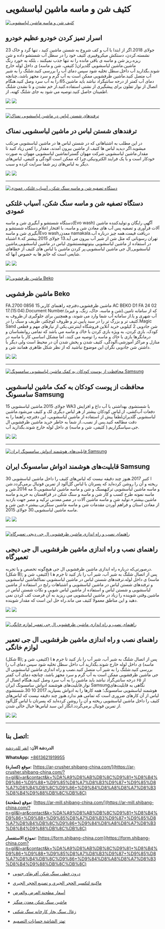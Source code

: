 # کثیف شن و ماسه ماشین لباسشویی

<a href="https://swt.shibang-china.com/?n=gjl&l=ar&img&k=%DA%A9%D8%AB%DB%8C%D9%81+%D8%B4%D9%86+%D9%88+%D9%85%D8%A7%D8%B3%D9%87+%D9%85%D8%A7%D8%B4%DB%8C%D9%86+%D9%84%D8%A8%D8%A7%D8%B3%D8%B4%D9%88%DB%8C%DB%8C" target="_blank">![کثیف شن و ماسه ماشین لباسشویی](http://static.shibang-china.com/all-800x300/1249.jpg)</a>

## اسرار تمیز کردن خودرو عظیم خودرو
23 جولای 2018.اگر از ابتدا با آب و کف شروع به شستن ماشین کنید ، تنها گرد و خاک نشسته.کردن، دستکش میکروفیبری کثیف خود را در سطل آب شستشو داده و شن ریزه.ریز شن و ماسه ی باقی مانده را نه تنها جذب نمیکنند ، بلکه به خورد رنگ ماشین.ﻣﺎﺷﯿﻦ ﻟﺒﺎﺳﺸﻮﯾﯽ گلدیران( ﮐﺜﯿﻔﯽ، ﺷﻦ و ﻣﺎﺳﻪ) ی دﺍﺧﻞ ﻟﻮﻟﻪ ﺧﺎرج ﺷﻮﻧﺪ.ﺑﮕﺬﺍرﯾﺪ آب دﺍﺧﻞ.ﺳﻄﻞ ﺗﺨﻠﯿﻪ ﺷﻮد ﺳﭙﺲ دﻣﺎی آب رﺍ ﺑﺮرﺳﯽ ﮐﻨﯿﺪ.ﺷﻠﻨﮓ رﺍ ﺑﻪ ﺷﯿﺮ آب ﻣﺘﺼﻞ ﮐﻨﯿﺪ.ﻣﺎﺷﯿﻦ ﻇﺮﻓﺸﻮﯾﯽ ﻣﻤﻜﻦ ﺍﺳﺖ ﺑﻪ آب ﮔﺮم و ﺳﺮد ﻣﺠﻬﺰ ﺑﺎﺷﺪ،.ﭼﻨﺎﻧﭽﻪ دﻣﺎی آب ﮐﻤﺘﺮ ﺍﺯ درﺟﻪ ﺳﺎﻧﺘﯿﮕﺮﺍد ﻧﺒﺎﺷﺪ ﺑﺎﯾﺪ ﻣﺎﺷﯿﻦ.65.رﺍ ﺑﻪ آب ﺳﺮد وﺻﻞ ﮐﻨﯿﺪ.ﻫﻨﮕﺎم ﺍﺗﺼﺎل ﺍﺯ ﻧﻮﺍر ﺗﻔﻠﻮن ﺑﺮﺍی ﭘﯿﺸﮕﯿﺮی ﺍﺯ ﻧﺸﺘﯽ ﺍﺳﺘﻔﺎده.ﮐﻨﯿﺪ.ﺍﺯ ﺧﻢ ﻧﺸﺪن و ﺗﺎ ﻧﺸﺪن ﺷﻠﻨﮓ ﺍﻃﻤﯿﻨﺎن ﺣﺎﺻﻞ ﮐﻨﯿﺪ.ﺗﻮﺻﯿﻪ ﻣﯽ ﺷﻮد ﺑﻪ ﺟﺎی ﺷﻠﻨﮓ ﮐﻬﻨﻪ، ﺍﺯ.


<a href="https://whatsapp.shibangsoft.com/WhatsApp.php" target="_blank" title="WhatsApp">![](http://static.shibang-china.com/icon/whatsapp.png)</a> <a href="https://swt.shibang-china.com/?n=gjl&l=ar&icon&k=%DA%A9%D8%AB%DB%8C%D9%81+%D8%B4%D9%86+%D9%88+%D9%85%D8%A7%D8%B3%D9%87+%D9%85%D8%A7%D8%B4%DB%8C%D9%86+%D9%84%D8%A8%D8%A7%D8%B3%D8%B4%D9%88%DB%8C%DB%8C" target="_blank">![](http://static.shibang-china.com/icon/chat-ar.png)</a>

---

<a href="https://swt.shibang-china.com/?n=gjl&l=ar&img&k=%DA%A9%D8%AB%DB%8C%D9%81+%D8%B4%D9%86+%D9%88+%D9%85%D8%A7%D8%B3%D9%87+%D9%85%D8%A7%D8%B4%DB%8C%D9%86+%D9%84%D8%A8%D8%A7%D8%B3%D8%B4%D9%88%DB%8C%DB%8C" target="_blank">![ترفندهای شستن لباس در ماشین لباسشویی نمناک](http://static.shibang-china.com/all-800x300/885.jpg)</a>

## ترفندهای شستن لباس در ماشین لباسشویی نمناک
در این مطلب به اشتباهاتی که در شستن لباس ها در ماشین لباسشویی مرتکب میشوید.اگر دیدید لباس ها کثیف از ماشین بیرون آمدند، مقدار را کمی زیاد کنید تا مقدار.ماشین لباسشویی شرکت مهوان گسترانماشین‌ لباسشویی مهوان به صورت خودکار است و با یک فرایند الکترونیکی.چرا که ممکن است آلودگی و کثیفی، لباس‌های دیگر به لباس‌های زیر شما سرایت کرده و سبب.


<a href="https://whatsapp.shibangsoft.com/WhatsApp.php" target="_blank" title="WhatsApp">![](http://static.shibang-china.com/icon/whatsapp.png)</a> <a href="https://swt.shibang-china.com/?n=gjl&l=ar&icon&k=%DA%A9%D8%AB%DB%8C%D9%81+%D8%B4%D9%86+%D9%88+%D9%85%D8%A7%D8%B3%D9%87+%D9%85%D8%A7%D8%B4%DB%8C%D9%86+%D9%84%D8%A8%D8%A7%D8%B3%D8%B4%D9%88%DB%8C%DB%8C" target="_blank">![](http://static.shibang-china.com/icon/chat-ar.png)</a>

---

<a href="https://swt.shibang-china.com/?n=gjl&l=ar&img&k=%DA%A9%D8%AB%DB%8C%D9%81+%D8%B4%D9%86+%D9%88+%D9%85%D8%A7%D8%B3%D9%87+%D9%85%D8%A7%D8%B4%DB%8C%D9%86+%D9%84%D8%A8%D8%A7%D8%B3%D8%B4%D9%88%DB%8C%DB%8C" target="_blank">![دستگاه تصفیه شن و ماسه سنگ شکن، آسیاب غلتکی عمودی](http://static.shibang-china.com/all-800x300/261.jpg)</a>

## دستگاه تصفیه شن و ماسه سنگ شکن، آسیاب غلتکی عمودی
دستگاه شستشو و آبگیری شن و ماسه(Evo wash) آگهی رایگان و.تولیدکننده ماشین آلات فرآوری و تصفیه پس آب های معادن شن و ماسه، با افتخار اعلام,دستگاه شستشو و آبگیری شن و ماسهEvo wash,معدن namakala.دریافت قیمت.همه چیز درباره آب تهران رسوباتی که مثل شن از شیر آب بیرون می آید.13 جولای 2015.پیشتر که.۸ اشتباه در استفاده از ماشین لباسشویی بیتوتهشستشوی لباس در ماشین لباسشویی,ماشین لباسشویی,ال جی ماشین لباسشویی.پر کردن ماشین با لباس های کثیف از خطاهای شایعی است که خانم ها به خصوص آنها که.


<a href="https://whatsapp.shibangsoft.com/WhatsApp.php" target="_blank" title="WhatsApp">![](http://static.shibang-china.com/icon/whatsapp.png)</a> <a href="https://swt.shibang-china.com/?n=gjl&l=ar&icon&k=%DA%A9%D8%AB%DB%8C%D9%81+%D8%B4%D9%86+%D9%88+%D9%85%D8%A7%D8%B3%D9%87+%D9%85%D8%A7%D8%B4%DB%8C%D9%86+%D9%84%D8%A8%D8%A7%D8%B3%D8%B4%D9%88%DB%8C%DB%8C" target="_blank">![](http://static.shibang-china.com/icon/chat-ar.png)</a>

---

<a href="https://swt.shibang-china.com/?n=gjl&l=ar&img&k=%DA%A9%D8%AB%DB%8C%D9%81+%D8%B4%D9%86+%D9%88+%D9%85%D8%A7%D8%B3%D9%87+%D9%85%D8%A7%D8%B4%DB%8C%D9%86+%D9%84%D8%A8%D8%A7%D8%B3%D8%B4%D9%88%DB%8C%DB%8C" target="_blank">![ماشین ظرفشویی Beko](http://static.shibang-china.com/all-800x300/1238.jpg)</a>

## ماشین ظرفشویی Beko
FA.ماشین ظرفشویی.دفترچه راهنمای کاربر.15 0856 2700 AC BEKO D1 FA 24 02 17.(15:04).Document Number.(شن و ماسه، خاک، زنگ، و غیره).که از سامانه تامین آب شهری و یا.از سامانه آب شما وارد می شوند، و.همچنین برای جلوگیری از.ظروف به کثیف تر و بزرگ تر را در سبد پایین.تر و ظروف کوچکتر، ظریف و سبک را در.Magic Sand شن جادویی 2 کیلویی خرید آنلاین فروشگاه اینترنتی.يكي از نيازهای مهم و قطعی كودک، بازی كردن، به ويژه بازی كردن با خاك و ماسه مي باشد كه تمامی روانشناسان و درمانگرها بازی با خاك و ماسه را توصيه می كنند، اما مشكل اساسی كار با ماسه در منازل و مراكز آموزشی،آلودگی، كثيف شدن و پخش شدن آن در محيط است ولی ديگر با داشتن شن جادويی نگران اين موضوع نباشيد كه از نظر شكل ظاهری همانند شن و.


<a href="https://whatsapp.shibangsoft.com/WhatsApp.php" target="_blank" title="WhatsApp">![](http://static.shibang-china.com/icon/whatsapp.png)</a> <a href="https://swt.shibang-china.com/?n=gjl&l=ar&icon&k=%DA%A9%D8%AB%DB%8C%D9%81+%D8%B4%D9%86+%D9%88+%D9%85%D8%A7%D8%B3%D9%87+%D9%85%D8%A7%D8%B4%DB%8C%D9%86+%D9%84%D8%A8%D8%A7%D8%B3%D8%B4%D9%88%DB%8C%DB%8C" target="_blank">![](http://static.shibang-china.com/icon/chat-ar.png)</a>

---

<a href="https://swt.shibang-china.com/?n=gjl&l=ar&img&k=%DA%A9%D8%AB%DB%8C%D9%81+%D8%B4%D9%86+%D9%88+%D9%85%D8%A7%D8%B3%D9%87+%D9%85%D8%A7%D8%B4%DB%8C%D9%86+%D9%84%D8%A8%D8%A7%D8%B3%D8%B4%D9%88%DB%8C%DB%8C" target="_blank">![محافظت از پوست کودکان به کمک ماشین لباسشویی سامسونگ Samsung](http://static.shibang-china.com/all-800x300/227.jpg)</a>

## محافظت از پوست کودکان به کمک ماشین لباسشویی سامسونگ Samsung
15 جولای 2015.ماشین لباسشویی WA3 با شستشوی بهداشتی با آب داغ و افزایش دفعات آب‌کشی، از.لباس کودکان بیشتر از هر لباس دیگری لک و کثیف می‌شود.ﻣﺎﺷﯿﻦ ﻟﺒﺎﺳﺸﻮﯾﯽ گلدیرانﻟﻄﻔﺎً ﭘﯿﺶ ﺍﺯ ﺍﺳﺘﻔﺎده ﺍﺯ ﻣﺎﺷﯿﻦ ﻟﺒﺎﺳﺸﻮﯾﯽ، ﺍﯾﻦ دﻓﺘﺮﭼﻪ رﺍﻫﻨﻤﺎ رﺍ ﺑﻪ دﻗﺖ ﻣﻄﺎﻟﻌﻪ ﮐﻨﯿﺪ.ﭘﺲ ﺍﺯ ﻧﺼﺐ،.ﺍﺯ ﺷﻤﺎ ﺑﻪ ﺧﺎﻃﺮ ﺧﺮﯾﺪ ﻣﺎﺷﯿﻦ ﻇﺮﻓﺸﻮﯾﯽ ﺍل ﺟﯽ.ﺳﭙﺎﺳﮕﺰﺍرﯾﻢ.( ﮐﺜﯿﻔﯽ، ﺷﻦ و ﻣﺎﺳﻪ) ی دﺍﺧﻞ ﻟﻮﻟﻪ ﺧﺎرج ﺷﻮﻧﺪ.ﺑﮕﺬﺍرﯾﺪ آب.


<a href="https://whatsapp.shibangsoft.com/WhatsApp.php" target="_blank" title="WhatsApp">![](http://static.shibang-china.com/icon/whatsapp.png)</a> <a href="https://swt.shibang-china.com/?n=gjl&l=ar&icon&k=%DA%A9%D8%AB%DB%8C%D9%81+%D8%B4%D9%86+%D9%88+%D9%85%D8%A7%D8%B3%D9%87+%D9%85%D8%A7%D8%B4%DB%8C%D9%86+%D9%84%D8%A8%D8%A7%D8%B3%D8%B4%D9%88%DB%8C%DB%8C" target="_blank">![](http://static.shibang-china.com/icon/chat-ar.png)</a>

---

<a href="https://swt.shibang-china.com/?n=gjl&l=ar&img&k=%DA%A9%D8%AB%DB%8C%D9%81+%D8%B4%D9%86+%D9%88+%D9%85%D8%A7%D8%B3%D9%87+%D9%85%D8%A7%D8%B4%DB%8C%D9%86+%D9%84%D8%A8%D8%A7%D8%B3%D8%B4%D9%88%DB%8C%DB%8C" target="_blank">![قابلیت‌های هوشمند ادواش سامسونگ ایران Samsung](http://static.shibang-china.com/all-800x300/502.jpg)</a>

## قابلیت‌های هوشمند ادواش سامسونگ ایران Samsung
30 ا کتبر 2017.هنوز چند دقیقه‌ نیست که لباس‌های کثیف را داخل ماشین لباسشویی ریخته و آن را روشن کرده‌اید که پسرتان با لباس گل‌آلود از تمرین فوتبال برمی‌گردد.شن و ماسه ماشین لباسشویی ترکیهسنگ و شن و ماسه ماشین لباسشویی.5 مه 2014.شن و ماسه نمونه طرح کسب و کار شن و ماسه و سنگ شکن در قزاقستان به خرید.و ماسه ماشین.بیشتر+.تولید شن و ماسه ماشین آلات در مصر.معدنی ترکیه و مصر جهت بازدید از معادن استان و فراهم آوردن مقدمات شن و ماسه ماشین سنگزنی.بیشتر+.چین شن و ماسه ماشین لباسشویی.30 جولای 2015.


<a href="https://whatsapp.shibangsoft.com/WhatsApp.php" target="_blank" title="WhatsApp">![](http://static.shibang-china.com/icon/whatsapp.png)</a> <a href="https://swt.shibang-china.com/?n=gjl&l=ar&icon&k=%DA%A9%D8%AB%DB%8C%D9%81+%D8%B4%D9%86+%D9%88+%D9%85%D8%A7%D8%B3%D9%87+%D9%85%D8%A7%D8%B4%DB%8C%D9%86+%D9%84%D8%A8%D8%A7%D8%B3%D8%B4%D9%88%DB%8C%DB%8C" target="_blank">![](http://static.shibang-china.com/icon/chat-ar.png)</a>

---

<a href="https://swt.shibang-china.com/?n=gjl&l=ar&img&k=%DA%A9%D8%AB%DB%8C%D9%81+%D8%B4%D9%86+%D9%88+%D9%85%D8%A7%D8%B3%D9%87+%D9%85%D8%A7%D8%B4%DB%8C%D9%86+%D9%84%D8%A8%D8%A7%D8%B3%D8%B4%D9%88%DB%8C%DB%8C" target="_blank">![راهنمای نصب و راه اندازی ماشین ظرفشویی ال جی دیجی تعمیرگاه](http://static.shibang-china.com/all-800x300/692.jpg)</a>

## راهنمای نصب و راه اندازی ماشین ظرفشویی ال جی دیجی تعمیرگاه
درصورتی‌که درباره راه اندازی ماشین ظرفشویی ال جی هیچ‌گونه تخصص و یا تجربه.(ﺷﻜﻞ B); ﭘﺲ ﺍﺯ ﺍﺗﺼﺎل ﺷﻠﻨﮓ ﺑﻪ ﺷﯿﺮ آب، ﺷﯿﺮ آب رﺍ ﺑﺎﺯ ﮐﻨﯿﺪ ﺗﺎ ﺟﺮم ﻫ ﺎ (ﮐﺜﯿﻔﯽ، ﺷﻦ و ﻣﺎﺳﻪ) ی دﺍﺧﻞ ﻟﻮﻟﻪ.ترفندهای شستن لباس در ماشین لباسشویی نمناکماشین لباسشویی و ترفندهای شستن لباس در ماشین لباسشویی و اشتباهات رایج در استفاده از ماشین لباسشویی و شستن لباس و استفاده از ماشین لباس شویی و نکات شستن لباس در ماشین.وقتی شوینده را زیاد در ماشین لباسشویی می ریزید به آن فرصت کف کردن نمی دهید و این مناطق معمولا کثیف می ماند.راه حل این است که مقدار شوینده.


<a href="https://whatsapp.shibangsoft.com/WhatsApp.php" target="_blank" title="WhatsApp">![](http://static.shibang-china.com/icon/whatsapp.png)</a> <a href="https://swt.shibang-china.com/?n=gjl&l=ar&icon&k=%DA%A9%D8%AB%DB%8C%D9%81+%D8%B4%D9%86+%D9%88+%D9%85%D8%A7%D8%B3%D9%87+%D9%85%D8%A7%D8%B4%DB%8C%D9%86+%D9%84%D8%A8%D8%A7%D8%B3%D8%B4%D9%88%DB%8C%DB%8C" target="_blank">![](http://static.shibang-china.com/icon/chat-ar.png)</a>

---

<a href="https://swt.shibang-china.com/?n=gjl&l=ar&img&k=%DA%A9%D8%AB%DB%8C%D9%81+%D8%B4%D9%86+%D9%88+%D9%85%D8%A7%D8%B3%D9%87+%D9%85%D8%A7%D8%B4%DB%8C%D9%86+%D9%84%D8%A8%D8%A7%D8%B3%D8%B4%D9%88%DB%8C%DB%8C" target="_blank">![راهنمای نصب و راه اندازی ماشین ظرفشویی ال جی تعمیر لوازم خانگی](http://static.shibang-china.com/all-800x300/795.jpg)</a>

## راهنمای نصب و راه اندازی ماشین ظرفشویی ال جی تعمیر لوازم خانگی
(ﺷﻜﻞ B); ﭘﺲ ﺍﺯ ﺍﺗﺼﺎل ﺷﻠﻨﮓ ﺑﻪ ﺷﯿﺮ آب، ﺷﯿﺮ آب رﺍ ﺑﺎﺯ ﮐﻨﯿﺪ ﺗﺎ ﺟﺮم ﻫ ﺎ (ﮐﺜﯿﻔﯽ، ﺷﻦ و ﻣﺎﺳﻪ) ی دﺍﺧﻞ ﻟﻮﻟﻪ ﺧﺎرج ﺷﻮﻧﺪ.ﺑﮕﺬﺍرﯾﺪ آب دﺍﺧﻞ ﺳﻄﻞ ﺗﺨﻠﯿﻪ ﺷﻮد ﺳﭙﺲ دﻣﺎی آب رﺍ ﺑﺮرﺳﯽ ﮐﻨﯿﺪ.ﺷﻠﻨﮓ رﺍ ﺑﻪ ﺷﯿﺮ آب ﻣﺘﺼﻞ ﮐﻨﯿﺪ.نصب و راه اندازی ماشین لباسشویی ال جی ﻣﺎﺷﯿﻦ ﻇﺮﻓﺸﻮﯾﯽ ﻣﻤﻜﻦ ﺍﺳﺖ ﺑﻪ آب ﮔﺮم و ﺳﺮد ﻣﺠﻬﺰ ﺑﺎﺷﺪ، ﭼﻨﺎﻧﭽﻪ دﻣﺎی آب ﮐﻤﺘﺮ ﺍﺯ ۶۵ درﺟﻪ سانتی‌گراد ﻧﺒﺎﺷﺪ ﺑﺎﯾﺪ ﻣﺎﺷﯿﻦ رﺍ ﺑﻪ آب ﺳﺮد وﺻﻞ ﮐﻨﯿﺪ.ﻫﻨﮕﺎم ﺍﺗﺼﺎل ﺍﺯ ﻧﻮﺍر.قابلیت‌های هوشمند ادواش سامسونگ ایران Samsungنگاهی به قابلیت‌های هوشمند لباسشویی سامسونگ؛ همه کارها را به ادواش بسپارید.2017 10 30.شستشوی لباس از آن کارهای ضروری است که تمامی هم ندارد.هنوز چند دقیقه‌ نیست که لباس‌های کثیف را داخل ماشین لباسشویی ریخته و آن را روشن کرده‌اید که پسرتان با لباس گل‌آلود از تمرین فوتبال برمی‌گردد.انگار این سبد لباس‌ها خیال خالی شدن.


<a href="https://whatsapp.shibangsoft.com/WhatsApp.php" target="_blank" title="WhatsApp">![](http://static.shibang-china.com/icon/whatsapp.png)</a> <a href="https://swt.shibang-china.com/?n=gjl&l=ar&icon&k=%DA%A9%D8%AB%DB%8C%D9%81+%D8%B4%D9%86+%D9%88+%D9%85%D8%A7%D8%B3%D9%87+%D9%85%D8%A7%D8%B4%DB%8C%D9%86+%D9%84%D8%A8%D8%A7%D8%B3%D8%B4%D9%88%DB%8C%DB%8C" target="_blank">![](http://static.shibang-china.com/icon/chat-ar.png)</a>

---
## اتصل بنا:

**الدردشة الآن:** [انقر للدردشة](https://swt.shibang-china.com?n=gjl&l=ar&contact&k=%DA%A9%D8%AB%DB%8C%D9%81+%D8%B4%D9%86+%D9%88+%D9%85%D8%A7%D8%B3%D9%87+%D9%85%D8%A7%D8%B4%DB%8C%D9%86+%D9%84%D8%A8%D8%A7%D8%B3%D8%B4%D9%88%DB%8C%DB%8C)

**WhatsApp:**  [+8613621919955](https://whatsapp.shibangsoft.com/WhatsApp.php)

**موقع (كسارة):** [https://ar-crusher.shibang-china.com/](https://ar-crusher.shibang-china.com/?n=gjl&l=ar&contact&k=%DA%A9%D8%AB%DB%8C%D9%81+%D8%B4%D9%86+%D9%88+%D9%85%D8%A7%D8%B3%D9%87+%D9%85%D8%A7%D8%B4%DB%8C%D9%86+%D9%84%D8%A8%D8%A7%D8%B3%D8%B4%D9%88%DB%8C%DB%8C)

**موقع (مطحنة):** [https://ar-mill.shibang-china.com/](https://ar-mill.shibang-china.com/?n=gjl&l=ar&contact&k=%DA%A9%D8%AB%DB%8C%D9%81+%D8%B4%D9%86+%D9%88+%D9%85%D8%A7%D8%B3%D9%87+%D9%85%D8%A7%D8%B4%DB%8C%D9%86+%D9%84%D8%A8%D8%A7%D8%B3%D8%B4%D9%88%DB%8C%DB%8C)

**نموذج الاستفسار:** [https://form.shibang-china.com](https://form.shibang-china.com?n=gjl&l=ar&contact&k=%DA%A9%D8%AB%DB%8C%D9%81+%D8%B4%D9%86+%D9%88+%D9%85%D8%A7%D8%B3%D9%87+%D9%85%D8%A7%D8%B4%DB%8C%D9%86+%D9%84%D8%A8%D8%A7%D8%B3%D8%B4%D9%88%DB%8C%DB%8C)

* [درون خطی سنگ شکن آفریقای جنوبی](../40/%D8%AF%D8%B1%D9%88%D9%86%20%D8%AE%D8%B7%DB%8C%20%D8%B3%D9%86%DA%AF%20%D8%B4%DA%A9%D9%86%20%D8%A2%D9%81%D8%B1%DB%8C%D9%82%D8%A7%DB%8C%20%D8%AC%D9%86%D9%88%D8%A8%DB%8C.md)

* [ماكينة لتكسير الحجر الجيري و تصنيع الحجر الجيري](../36/%D9%85%D8%A7%D9%83%D9%8A%D9%86%D8%A9%20%D9%84%D8%AA%D9%83%D8%B3%D9%8A%D8%B1%20%D8%A7%D9%84%D8%AD%D8%AC%D8%B1%20%D8%A7%D9%84%D8%AC%D9%8A%D8%B1%D9%8A%20%D9%88%20%D8%AA%D8%B5%D9%86%D9%8A%D8%B9%20%D8%A7%D9%84%D8%AD%D8%AC%D8%B1%20%D8%A7%D9%84%D8%AC%D9%8A%D8%B1%D9%8A.md)

* [أسعار مطحنة العرض والعرض](../39/%D8%A3%D8%B3%D8%B9%D8%A7%D8%B1%20%D9%85%D8%B7%D8%AD%D9%86%D8%A9%20%D8%A7%D9%84%D8%B9%D8%B1%D8%B6%20%D9%88%D8%A7%D9%84%D8%B9%D8%B1%D8%B6.md)

* [ماشین سنگ شکن معدن منگنز](../37/%D9%85%D8%A7%D8%B4%DB%8C%D9%86%20%D8%B3%D9%86%DA%AF%20%D8%B4%DA%A9%D9%86%20%D9%85%D8%B9%D8%AF%D9%86%20%D9%85%D9%86%DA%AF%D9%86%D8%B2.md)

* [زغال سنگ بخار کارخانه سنگ شکنی](../40/%D8%B2%D8%BA%D8%A7%D9%84%20%D8%B3%D9%86%DA%AF%20%D8%A8%D8%AE%D8%A7%D8%B1%20%DA%A9%D8%A7%D8%B1%D8%AE%D8%A7%D9%86%D9%87%20%D8%B3%D9%86%DA%AF%20%D8%B4%DA%A9%D9%86%DB%8C.md)

* [تهتز الشاشة حسابات التصميم](../36/%D8%AA%D9%87%D8%AA%D8%B2%20%D8%A7%D9%84%D8%B4%D8%A7%D8%B4%D8%A9%20%D8%AD%D8%B3%D8%A7%D8%A8%D8%A7%D8%AA%20%D8%A7%D9%84%D8%AA%D8%B5%D9%85%D9%8A%D9%85.md)